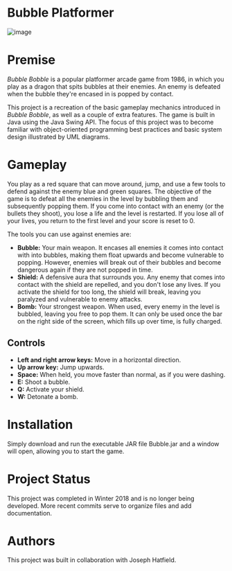 # Bubble Platformer
![image](https://user-images.githubusercontent.com/42819832/121788337-77307a80-cb9a-11eb-9c9d-04b9782dcf0a.png)
# Premise
_Bubble Bobble_ is a popular platformer arcade game from 1986, in which you play as a dragon that spits bubbles at their enemies. An enemy is defeated when the bubble they're encased in is popped by contact.

This project is a recreation of the basic gameplay mechanics introduced in _Bubble Bobble_, as well as a couple of extra features. The game is built in Java using the Java Swing API. The focus of this project was to become familiar with object-oriented programming best practices and basic system design illustrated by UML diagrams.
# Gameplay
You play as a red square that can move around, jump, and use a few tools to defend against the enemy blue and green squares. The objective of the game is to defeat all the enemies in the level by bubbling them and subsequently popping them. If you come into contact with an enemy (or the bullets they shoot), you lose a life and the level is restarted. If you lose all of your lives, you return to the first level and your score is reset to 0.

The tools you can use against enemies are:
- **Bubble:** Your main weapon. It encases all enemies it comes into contact with into bubbles, making them float upwards and become vulnerable to popping. However, enemies will break out of their bubbles and become dangerous again if they are not popped in time.
- **Shield:** A defensive aura that surrounds you. Any enemy that comes into contact with the shield are repelled, and you don't lose any lives. If you activate the shield for too long, the shield will break, leaving you paralyzed and vulnerable to enemy attacks.
- **Bomb:** Your strongest weapon. When used, every enemy in the level is bubbled, leaving you free to pop them. It can only be used once the bar on the right side of the screen, which fills up over time, is fully charged.
## Controls
- **Left and right arrow keys:** Move in a horizontal direction.
- **Up arrow key:** Jump upwards.
- **Space:** When held, you move faster than normal, as if you were dashing.
- **E:** Shoot a bubble.
- **Q:** Activate your shield.
- **W:** Detonate a bomb.
# Installation
Simply download and run the executable JAR file Bubble.jar and a window will open, allowing you to start the game.
# Project Status
This project was completed in Winter 2018 and is no longer being developed. More recent commits serve to organize files and add documentation.

# Authors
This project was built in collaboration with Joseph Hatfield.
